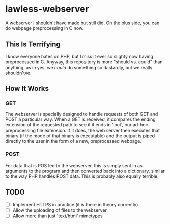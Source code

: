 # lawless-webserver
A webserver I shouldn't have made but still did. On the plus side, you can do webpage preprocessing in C now.
## This Is Terrifying
I know everyone hates on PHP, but I miss it ever so slighty now having preprocessed in C. Anyway, this repository is more
"should vs. could" than anything, as in yes, we *could* do something so dastardly, but we really shouldn'tve.

## How It Works
### GET
The webserver is specially designed to handle requests of both GET and POST a particular way. When a GET is received, it compares 
the ending extension of the requested path to see if it ends in '.out', our ad-hoc preprocessing file extension. If it does, the
web server then executes that binary (if the mode of that binary is executable) and the output is piped directly to the user in 
the form of a new, preprocessed webpage.
### POST
For data that is POSTed to the webserver, this is simply sent in as arguments to the program and then converted back into a 
dictionary, similar to the way PHP handles POST data. This is probably also equally terrible.

## TODO

- [ ] Implement HTTPS in practice (it is there in theory currently)
- [ ] Allow the uploading of files to the webserver
- [ ] Allow more than just 'text/html' mimetypes
